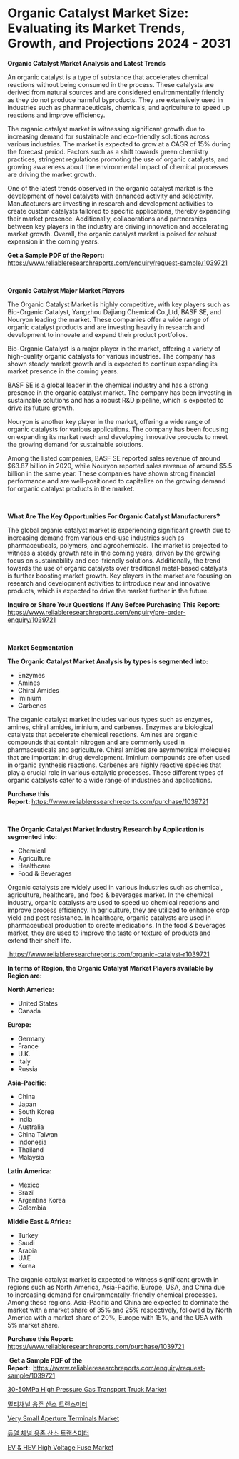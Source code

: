 <p><h1>Organic Catalyst Market Size: Evaluating its Market Trends, Growth, and Projections 2024 - 2031</h1></p><p><strong>Organic Catalyst Market Analysis and Latest Trends</strong></p>
<p><p>An organic catalyst is a type of substance that accelerates chemical reactions without being consumed in the process. These catalysts are derived from natural sources and are considered environmentally friendly as they do not produce harmful byproducts. They are extensively used in industries such as pharmaceuticals, chemicals, and agriculture to speed up reactions and improve efficiency.</p><p>The organic catalyst market is witnessing significant growth due to increasing demand for sustainable and eco-friendly solutions across various industries. The market is expected to grow at a CAGR of 15% during the forecast period. Factors such as a shift towards green chemistry practices, stringent regulations promoting the use of organic catalysts, and growing awareness about the environmental impact of chemical processes are driving the market growth.</p><p>One of the latest trends observed in the organic catalyst market is the development of novel catalysts with enhanced activity and selectivity. Manufacturers are investing in research and development activities to create custom catalysts tailored to specific applications, thereby expanding their market presence. Additionally, collaborations and partnerships between key players in the industry are driving innovation and accelerating market growth. Overall, the organic catalyst market is poised for robust expansion in the coming years.</p></p>
<p><strong>Get a Sample PDF of the Report:&nbsp;</strong> <a href="https://www.reliableresearchreports.com/enquiry/request-sample/1039721">https://www.reliableresearchreports.com/enquiry/request-sample/1039721</a></p>
<p>&nbsp;</p>
<p><strong>Organic Catalyst Major Market Players</strong></p>
<p><p>The Organic Catalyst Market is highly competitive, with key players such as Bio-Organic Catalyst, Yangzhou Dajiang Chemical Co.,Ltd, BASF SE, and Nouryon leading the market. These companies offer a wide range of organic catalyst products and are investing heavily in research and development to innovate and expand their product portfolios.</p><p>Bio-Organic Catalyst is a major player in the market, offering a variety of high-quality organic catalysts for various industries. The company has shown steady market growth and is expected to continue expanding its market presence in the coming years.</p><p>BASF SE is a global leader in the chemical industry and has a strong presence in the organic catalyst market. The company has been investing in sustainable solutions and has a robust R&D pipeline, which is expected to drive its future growth.</p><p>Nouryon is another key player in the market, offering a wide range of organic catalysts for various applications. The company has been focusing on expanding its market reach and developing innovative products to meet the growing demand for sustainable solutions.</p><p>Among the listed companies, BASF SE reported sales revenue of around $63.87 billion in 2020, while Nouryon reported sales revenue of around $5.5 billion in the same year. These companies have shown strong financial performance and are well-positioned to capitalize on the growing demand for organic catalyst products in the market.</p></p>
<p>&nbsp;</p>
<p><strong>What Are The Key Opportunities For Organic Catalyst Manufacturers?</strong></p>
<p><p>The global organic catalyst market is experiencing significant growth due to increasing demand from various end-use industries such as pharmaceuticals, polymers, and agrochemicals. The market is projected to witness a steady growth rate in the coming years, driven by the growing focus on sustainability and eco-friendly solutions. Additionally, the trend towards the use of organic catalysts over traditional metal-based catalysts is further boosting market growth. Key players in the market are focusing on research and development activities to introduce new and innovative products, which is expected to drive the market further in the future.</p></p>
<p><strong>Inquire or Share Your Questions If Any Before Purchasing This Report:</strong> <a href="https://www.reliableresearchreports.com/enquiry/pre-order-enquiry/1039721">https://www.reliableresearchreports.com/enquiry/pre-order-enquiry/1039721</a></p>
<p>&nbsp;</p>
<p><strong>Market Segmentation</strong></p>
<p><strong>The Organic Catalyst Market Analysis by types is segmented into:</strong></p>
<p><ul><li>Enzymes</li><li>Amines</li><li>Chiral Amides</li><li>Iminium</li><li>Carbenes</li></ul></p>
<p><p>The organic catalyst market includes various types such as enzymes, amines, chiral amides, iminium, and carbenes. Enzymes are biological catalysts that accelerate chemical reactions. Amines are organic compounds that contain nitrogen and are commonly used in pharmaceuticals and agriculture. Chiral amides are asymmetrical molecules that are important in drug development. Iminium compounds are often used in organic synthesis reactions. Carbenes are highly reactive species that play a crucial role in various catalytic processes. These different types of organic catalysts cater to a wide range of industries and applications.</p></p>
<p><strong>Purchase this Report:&nbsp;</strong><a href="https://www.reliableresearchreports.com/purchase/1039721">https://www.reliableresearchreports.com/purchase/1039721</a></p>
<p>&nbsp;</p>
<p><strong>The Organic Catalyst Market Industry Research by Application is segmented into:</strong></p>
<p><ul><li>Chemical</li><li>Agriculture</li><li>Healthcare</li><li>Food & Beverages</li></ul></p>
<p><p>Organic catalysts are widely used in various industries such as chemical, agriculture, healthcare, and food & beverages market. In the chemical industry, organic catalysts are used to speed up chemical reactions and improve process efficiency. In agriculture, they are utilized to enhance crop yield and pest resistance. In healthcare, organic catalysts are used in pharmaceutical production to create medications. In the food & beverages market, they are used to improve the taste or texture of products and extend their shelf life.</p></p>
<p><a href="https://www.reliableresearchreports.com/organic-catalyst-r1039721">&nbsp;https://www.reliableresearchreports.com/organic-catalyst-r1039721</a></p>
<p><strong>In terms of Region, the Organic Catalyst Market Players available by Region are:</strong></p>
<p>
    <p> <strong> North America: </strong>
        <ul>
            <li>United States</li>
            <li>Canada</li>
        </ul>
        </p> 
    <p> <strong> Europe: </strong>
        <ul>
            <li>Germany</li>
            <li>France</li>
            <li>U.K.</li>
            <li>Italy</li>
            <li>Russia</li>
        </ul>
        </p> 
    <p> <strong> Asia-Pacific: </strong>
        <ul>
            <li>China</li>
            <li>Japan</li>
            <li>South Korea</li>
            <li>India</li>
            <li>Australia</li>
            <li>China Taiwan</li>
            <li>Indonesia</li>
            <li>Thailand</li>
            <li>Malaysia</li>
        </ul>
        </p> 
    <p> <strong> Latin America: </strong>
        <ul>
            <li>Mexico</li>
            <li>Brazil</li>
            <li>Argentina Korea</li>
            <li>Colombia</li>
        </ul>
        </p> 
    <p> <strong> Middle East & Africa: </strong>
        <ul>
            <li>Turkey</li>
            <li>Saudi</li>
            <li>Arabia</li>
            <li>UAE</li>
            <li>Korea</li>
        </ul>
    </p>
    </p>
<p><p>The organic catalyst market is expected to witness significant growth in regions such as North America, Asia-Pacific, Europe, USA, and China due to increasing demand for environmentally-friendly chemical processes. Among these regions, Asia-Pacific and China are expected to dominate the market with a market share of 35% and 25% respectively, followed by North America with a market share of 20%, Europe with 15%, and the USA with 5% market share.</p></p>
<p><strong>Purchase this Report: </strong><a href="https://www.reliableresearchreports.com/purchase/1039721">https://www.reliableresearchreports.com/purchase/1039721</a></p>
<p>&nbsp;<strong>Get a Sample PDF of the Report:&nbsp;&nbsp;</strong><a href="https://www.reliableresearchreports.com/enquiry/request-sample/1039721">https://www.reliableresearchreports.com/enquiry/request-sample/1039721</a></p>
<p><strong></strong></p>
<p><p><a href="https://github.com/JeanneSawayn2023/Market-Research-Report-List-1/blob/main/30-50mpa-high-pressure-gas-transport-truck-market.md">30-50MPa High Pressure Gas Transport Truck Market</a></p><p><a href="https://github.com/risastia4/Market-Research-Report-List-1/blob/main/9485901117529.md">멀티채널 용존 산소 트랜스미터</a></p><p><a href="https://issuu.com/reportprime-2/docs/very-small-aperture-terminals-market-size-2030.ppt">Very Small Aperture Terminals Market</a></p><p><a href="https://github.com/amuji413411/Market-Research-Report-List-1/blob/main/8224606117528.md">듀얼 채널 용존 산소 트랜스미터</a></p><p><a href="https://github.com/Whitneyboyettebo9kiw7yr13/Market-Research-Report-List-3/blob/main/ev-hev-high-voltage-fuse-market.md">EV & HEV High Voltage Fuse Market</a></p></p>